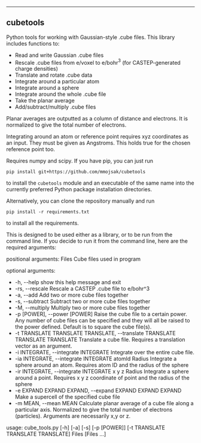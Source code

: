 ----
cubetools
----

Python tools for working with Gaussian-style .cube files. This library includes functions to:
- Read and write Gaussian .cube files
- Rescale .cube files from e/voxel to e/bohr$^3$ (for CASTEP-generated charge densities)
- Translate and rotate .cube data
- Integrate around a particular atom
- Integrate around a sphere
- Integrate around the whole .cube file
- Take the planar average
- Add/subtract/multiply .cube files

Planar averages are outputted as a column of distance and electrons. It is normalized to give the total number of electrons.

Integrating around an atom or reference point requires xyz coordinates as an input. They must be given as Angstroms. This holds true for the chosen reference point too.  

Requires numpy and scipy. If you have pip, you can just run
```
pip install git+https://github.com/mmojsak/cubetools
```
to install the ``cubetools`` module and an executable of the same name into the currently preferred Python package installation directories.

Alternatively, you can clone the repository manually and run
```
pip install -r requirements.txt
```
to install all the requirements.

This is designed to be used either as a library, or to be run from the command line. If you decide to run it from the command line, here are the required arguments:

positional arguments:
  Files                 Cube files used in program

optional arguments:
* -h, --help            show this help message and exit
* -rs, --rescale         Rescale a CASTEP .cube file to e/bohr^3
* -a, --add             Add two or more cube files together
* -s, --subtract        Subtract two or more cube files together
* -M, --multiply        Multiply two or more cube files together
* -p [POWER], --power [POWER]  Raise the cube file to a certain power. Any number of cube files can be specified and they will all be raised to the power defined. Default is to square the cube file(s).
* -t TRANSLATE TRANSLATE TRANSLATE, --translate TRANSLATE TRANSLATE TRANSLATE  Translate a cube file. Requires a translation vector as an argument.
* -i INTEGRATE, --integrate INTEGRATE  Integrate over the entire cube file.
* -ia INTEGRATE, --integrate INTEGRATE atomId Radius  Integrate a sphere around an atom. Requires atom ID and the radius of the sphere
* -ir INTEGRATE, --integrate INTEGRATE x y z Radius  Integrate a sphere around a point. Requires x y z coordinate of point and the radius of the sphere
* -e EXPAND EXPAND EXPAND, --expand EXPAND EXPAND EXPAND  Make a supercell of the specified cube file
* -m MEAN, --mean MEAN  Calculate planar average of a cube file along a particular axis. Normalized to give the total number of electrons (particles). Arguments are necessarily x,y or z.


usage: cube_tools.py [-h] [-a] [-s] [-p [POWER]] [-t TRANSLATE TRANSLATE TRANSLATE] Files [Files ...]
